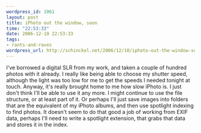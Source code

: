 ```yaml
--- 
wordpress_id: 1061
layout: post
title: iPhoto out the window, soon
time: "22:53:33"
date: 2006-12-10 22:53:33
tags: 
- rants-and-raves
wordpress_url: http://schinckel.net/2006/12/10/iphoto-out-the-window-soon/
---
```

I've borrowed a digital SLR from my work, and taken a couple of hundred photos with it already. I really like being able to choose my shutter speed, although the light was too low for me to get the speeds I needed tonight at touch. Anyway, it's really brought home to me how slow iPhoto is. I just don't think I'll be able to use it any more. I might continue to use the file structure, or at least part of it. Or perhaps I'll just save images into folders that are the equivalent of my iPhoto albums, and then use spotlight indexing to find photos. It doesn't seem to do that good a job of working from EXIF data, perhaps I'll need to write a spotlight extension, that grabs that data and stores it in the index. 
